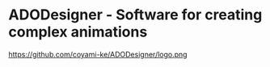# ADODesigner - Software for creating complex animations
https://github.com/coyami-ke/ADODesigner/logo.png

